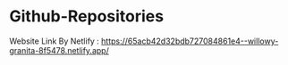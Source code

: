 # Github-Repositories

Website Link By Netlify : https://65acb42d32bdb727084861e4--willowy-granita-8f5478.netlify.app/


